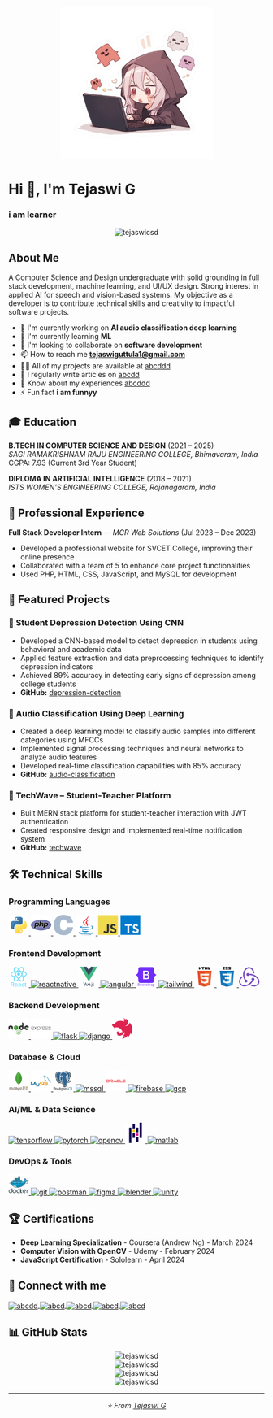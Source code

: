 <div align="center">
  <img src="https://github.com/tejaswicsd/tejaswicsd/blob/main/ss-removebg-preview.gif?raw=true" alt="Coding GIF" width="300" />
</div>


# Hi 👋, I'm Tejaswi G

### i am learner

<div align="center">
  <img src="https://komarev.com/ghpvc/?username=tejaswicsd&label=Profile%20views&color=0e75b6&style=flat" alt="tejaswicsd" />
</div>

## About Me

A Computer Science and Design undergraduate with solid grounding in full stack development, machine learning, and UI/UX design. Strong interest in applied AI for speech and vision-based systems. My objective as a developer is to contribute technical skills and creativity to impactful software projects.

- 🔭 I'm currently working on **AI audio classification deep learning**
- 🌱 I'm currently learning **ML**
- 👯 I'm looking to collaborate on **software development**
- 📫 How to reach me **tejaswiguttula1@gmail.com**
- 👨‍💻 All of my projects are available at [abcddd](abcddd)
- 📝 I regularly write articles on [abcdd](abcdd)
- 📄 Know about my experiences [abcddd](abcddd)
- ⚡ Fun fact **i am funnyy**

## 🎓 Education

**B.TECH IN COMPUTER SCIENCE AND DESIGN** (2021 – 2025)  
*SAGI RAMAKRISHNAM RAJU ENGINEERING COLLEGE, Bhimavaram, India*  
CGPA: 7.93 (Current 3rd Year Student)

**DIPLOMA IN ARTIFICIAL INTELLIGENCE** (2018 – 2021)  
*ISTS WOMEN'S ENGINEERING COLLEGE, Rajanagaram, India*

## 💼 Professional Experience

**Full Stack Developer Intern** — *MCR Web Solutions* (Jul 2023 – Dec 2023)
- Developed a professional website for SVCET College, improving their online presence
- Collaborated with a team of 5 to enhance core project functionalities
- Used PHP, HTML, CSS, JavaScript, and MySQL for development

## 🚀 Featured Projects

### 🧠 Student Depression Detection Using CNN
- Developed a CNN-based model to detect depression in students using behavioral and academic data
- Applied feature extraction and data preprocessing techniques to identify depression indicators
- Achieved 89% accuracy in detecting early signs of depression among college students
- **GitHub:** [depression-detection](https://github.com/Tejaswicsd/depression-detection)

### 🎵 Audio Classification Using Deep Learning
- Created a deep learning model to classify audio samples into different categories using MFCCs
- Implemented signal processing techniques and neural networks to analyze audio features
- Developed real-time classification capabilities with 85% accuracy
- **GitHub:** [audio-classification](https://github.com/Tejaswicsd/audio-classification)

### 🌊 TechWave – Student-Teacher Platform
- Built MERN stack platform for student-teacher interaction with JWT authentication
- Created responsive design and implemented real-time notification system
- **GitHub:** [techwave](https://github.com/Tejaswicsd/techwave)

## 🛠️ Technical Skills

### Programming Languages
<p align="left">
  <a href="https://www.python.org" target="_blank" rel="noreferrer">
    <img src="https://raw.githubusercontent.com/devicons/devicon/master/icons/python/python-original.svg" alt="python" width="40" height="40"/>
  </a>
  <a href="https://www.php.net" target="_blank" rel="noreferrer">
    <img src="https://raw.githubusercontent.com/devicons/devicon/master/icons/php/php-original.svg" alt="php" width="40" height="40"/>
  </a>
  <a href="https://www.cprogramming.com/" target="_blank" rel="noreferrer">
    <img src="https://raw.githubusercontent.com/devicons/devicon/master/icons/c/c-original.svg" alt="c" width="40" height="40"/>
  </a>
  <a href="https://www.java.com" target="_blank" rel="noreferrer">
    <img src="https://raw.githubusercontent.com/devicons/devicon/master/icons/java/java-original.svg" alt="java" width="40" height="40"/>
  </a>
  <a href="https://developer.mozilla.org/en-US/docs/Web/JavaScript" target="_blank" rel="noreferrer">
    <img src="https://raw.githubusercontent.com/devicons/devicon/master/icons/javascript/javascript-original.svg" alt="javascript" width="40" height="40"/>
  </a>
  <a href="https://www.typescriptlang.org/" target="_blank" rel="noreferrer">
    <img src="https://raw.githubusercontent.com/devicons/devicon/master/icons/typescript/typescript-original.svg" alt="typescript" width="40" height="40"/>
  </a>
</p>

### Frontend Development
<p align="left">
  <a href="https://reactjs.org/" target="_blank" rel="noreferrer">
    <img src="https://raw.githubusercontent.com/devicons/devicon/master/icons/react/react-original-wordmark.svg" alt="react" width="40" height="40"/>
  </a>
  <a href="https://reactnative.dev/" target="_blank" rel="noreferrer">
    <img src="https://reactnative.dev/img/header_logo.svg" alt="reactnative" width="40" height="40"/>
  </a>
  <a href="https://vuejs.org/" target="_blank" rel="noreferrer">
    <img src="https://raw.githubusercontent.com/devicons/devicon/master/icons/vuejs/vuejs-original-wordmark.svg" alt="vuejs" width="40" height="40"/>
  </a>
  <a href="https://angular.io" target="_blank" rel="noreferrer">
    <img src="https://angular.io/assets/images/logos/angular/angular.svg" alt="angular" width="40" height="40"/>
  </a>
  <a href="https://getbootstrap.com" target="_blank" rel="noreferrer">
    <img src="https://raw.githubusercontent.com/devicons/devicon/master/icons/bootstrap/bootstrap-plain-wordmark.svg" alt="bootstrap" width="40" height="40"/>
  </a>
  <a href="https://tailwindcss.com/" target="_blank" rel="noreferrer">
    <img src="https://www.vectorlogo.zone/logos/tailwindcss/tailwindcss-icon.svg" alt="tailwind" width="40" height="40"/>
  </a>
  <a href="https://www.w3.org/html/" target="_blank" rel="noreferrer">
    <img src="https://raw.githubusercontent.com/devicons/devicon/master/icons/html5/html5-original-wordmark.svg" alt="html5" width="40" height="40"/>
  </a>
  <a href="https://www.w3schools.com/css/" target="_blank" rel="noreferrer">
    <img src="https://raw.githubusercontent.com/devicons/devicon/master/icons/css3/css3-original-wordmark.svg" alt="css3" width="40" height="40"/>
  </a>
  <a href="https://redux.js.org" target="_blank" rel="noreferrer">
    <img src="https://raw.githubusercontent.com/devicons/devicon/master/icons/redux/redux-original.svg" alt="redux" width="40" height="40"/>
  </a>
</p>

### Backend Development
<p align="left">
  <a href="https://nodejs.org" target="_blank" rel="noreferrer">
    <img src="https://raw.githubusercontent.com/devicons/devicon/master/icons/nodejs/nodejs-original-wordmark.svg" alt="nodejs" width="40" height="40"/>
  </a>
  <a href="https://expressjs.com" target="_blank" rel="noreferrer">
    <img src="https://raw.githubusercontent.com/devicons/devicon/master/icons/express/express-original-wordmark.svg" alt="express" width="40" height="40"/>
  </a>
  <a href="https://flask.palletsprojects.com/" target="_blank" rel="noreferrer">
    <img src="https://www.vectorlogo.zone/logos/pocoo_flask/pocoo_flask-icon.svg" alt="flask" width="40" height="40"/>
  </a>
  <a href="https://www.djangoproject.com/" target="_blank" rel="noreferrer">
    <img src="https://cdn.worldvectorlogo.com/logos/django.svg" alt="django" width="40" height="40"/>
  </a>
  <a href="https://nestjs.com/" target="_blank" rel="noreferrer">
    <img src="https://raw.githubusercontent.com/devicons/devicon/master/icons/nestjs/nestjs-plain.svg" alt="nestjs" width="40" height="40"/>
  </a>
</p>

### Database & Cloud
<p align="left">
  <a href="https://www.mongodb.com/" target="_blank" rel="noreferrer">
    <img src="https://raw.githubusercontent.com/devicons/devicon/master/icons/mongodb/mongodb-original-wordmark.svg" alt="mongodb" width="40" height="40"/>
  </a>
  <a href="https://www.mysql.com/" target="_blank" rel="noreferrer">
    <img src="https://raw.githubusercontent.com/devicons/devicon/master/icons/mysql/mysql-original-wordmark.svg" alt="mysql" width="40" height="40"/>
  </a>
  <a href="https://www.postgresql.org" target="_blank" rel="noreferrer">
    <img src="https://raw.githubusercontent.com/devicons/devicon/master/icons/postgresql/postgresql-original-wordmark.svg" alt="postgresql" width="40" height="40"/>
  </a>
  <a href="https://www.microsoft.com/en-us/sql-server" target="_blank" rel="noreferrer">
    <img src="https://www.svgrepo.com/show/303229/microsoft-sql-server-logo.svg" alt="mssql" width="40" height="40"/>
  </a>
  <a href="https://www.oracle.com/" target="_blank" rel="noreferrer">
    <img src="https://raw.githubusercontent.com/devicons/devicon/master/icons/oracle/oracle-original.svg" alt="oracle" width="40" height="40"/>
  </a>
  <a href="https://firebase.google.com/" target="_blank" rel="noreferrer">
    <img src="https://www.vectorlogo.zone/logos/firebase/firebase-icon.svg" alt="firebase" width="40" height="40"/>
  </a>
  <a href="https://cloud.google.com" target="_blank" rel="noreferrer">
    <img src="https://www.vectorlogo.zone/logos/google_cloud/google_cloud-icon.svg" alt="gcp" width="40" height="40"/>
  </a>
</p>

### AI/ML & Data Science
<p align="left">
  <a href="https://www.tensorflow.org" target="_blank" rel="noreferrer">
    <img src="https://www.vectorlogo.zone/logos/tensorflow/tensorflow-icon.svg" alt="tensorflow" width="40" height="40"/>
  </a>
  <a href="https://pytorch.org/" target="_blank" rel="noreferrer">
    <img src="https://www.vectorlogo.zone/logos/pytorch/pytorch-icon.svg" alt="pytorch" width="40" height="40"/>
  </a>
  <a href="https://opencv.org/" target="_blank" rel="noreferrer">
    <img src="https://www.vectorlogo.zone/logos/opencv/opencv-icon.svg" alt="opencv" width="40" height="40"/>
  </a>
  <a href="https://pandas.pydata.org/" target="_blank" rel="noreferrer">
    <img src="https://raw.githubusercontent.com/devicons/devicon/2ae2a900d2f041da66e950e4d48052658d850630/icons/pandas/pandas-original.svg" alt="pandas" width="40" height="40"/>
  </a>
  <a href="https://www.mathworks.com/" target="_blank" rel="noreferrer">
    <img src="https://upload.wikimedia.org/wikipedia/commons/2/21/Matlab_Logo.png" alt="matlab" width="40" height="40"/>
  </a>
</p>

### DevOps & Tools
<p align="left">
  <a href="https://www.docker.com/" target="_blank" rel="noreferrer">
    <img src="https://raw.githubusercontent.com/devicons/devicon/master/icons/docker/docker-original-wordmark.svg" alt="docker" width="40" height="40"/>
  </a>
  <a href="https://git-scm.com/" target="_blank" rel="noreferrer">
    <img src="https://www.vectorlogo.zone/logos/git-scm/git-scm-icon.svg" alt="git" width="40" height="40"/>
  </a>
  <a href="https://postman.com" target="_blank" rel="noreferrer">
    <img src="https://www.vectorlogo.zone/logos/getpostman/getpostman-icon.svg" alt="postman" width="40" height="40"/>
  </a>
  <a href="https://www.figma.com/" target="_blank" rel="noreferrer">
    <img src="https://www.vectorlogo.zone/logos/figma/figma-icon.svg" alt="figma" width="40" height="40"/>
  </a>
  <a href="https://www.blender.org/" target="_blank" rel="noreferrer">
    <img src="https://download.blender.org/branding/community/blender_community_badge_white.svg" alt="blender" width="40" height="40"/>
  </a>
  <a href="https://unity.com/" target="_blank" rel="noreferrer">
    <img src="https://www.vectorlogo.zone/logos/unity3d/unity3d-icon.svg" alt="unity" width="40" height="40"/>
  </a>
</p>

## 🏆 Certifications

- **Deep Learning Specialization** - Coursera (Andrew Ng) - March 2024
- **Computer Vision with OpenCV** - Udemy - February 2024
- **JavaScript Certification** - Sololearn - April 2024

## 🤝 Connect with me

<p align="left">
  <a href="https://linkedin.com/in/abcdd" target="blank">
    <img align="center" src="https://raw.githubusercontent.com/rahuldkjain/github-profile-readme-generator/master/src/images/icons/Social/linked-in-alt.svg" alt="abcdd" height="30" width="40" />
  </a>
  <a href="https://discord.gg/abcd" target="blank">
    <img align="center" src="https://raw.githubusercontent.com/rahuldkjain/github-profile-readme-generator/master/src/images/icons/Social/discord.svg" alt="abcd" height="30" width="40" />
  </a>
  <a href="https://www.hackerrank.com/abcd" target="blank">
    <img align="center" src="https://raw.githubusercontent.com/rahuldkjain/github-profile-readme-generator/master/src/images/icons/Social/hackerrank.svg" alt="abcd" height="30" width="40" />
  </a>
  <a href="https://www.leetcode.com/abcd" target="blank">
    <img align="center" src="https://raw.githubusercontent.com/rahuldkjain/github-profile-readme-generator/master/src/images/icons/Social/leet-code.svg" alt="abcd" height="30" width="40" />
  </a>
  <a href="https://auth.geeksforgeeks.org/user/abcd" target="blank">
    <img align="center" src="https://raw.githubusercontent.com/rahuldkjain/github-profile-readme-generator/master/src/images/icons/Social/geeks-for-geeks.svg" alt="abcd" height="30" width="40" />
  </a>
</p>

## 📊 GitHub Stats

<div align="center">
  <img src="https://github-readme-stats.vercel.app/api?username=tejaswicsd&show_icons=true&locale=en" alt="tejaswicsd" />
</div>

<div align="center">
  <img src="https://github-readme-streak-stats.herokuapp.com/?user=tejaswicsd&" alt="tejaswicsd" />
</div>

<div align="center">
  <img src="https://github-readme-stats.vercel.app/api/top-langs?username=tejaswicsd&show_icons=true&locale=en&layout=compact" alt="tejaswicsd" />
</div>

<div align="center">
  <img src="https://github-profile-trophy.vercel.app/?username=tejaswicsd" alt="tejaswicsd" />
</div>

---

<div align="center">
  <i>⭐️ From <a href="https://github.com/tejaswicsd">Tejaswi G</a></i>
</div>
